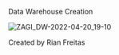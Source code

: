 Data Warehouse Creation

![ZAGI_DW-2022-04-20_19-10](https://user-images.githubusercontent.com/85463854/164342384-4b3b8bb3-bcb0-4dba-9c72-f6da5b2075dc.png)

Created by Rian Freitas
